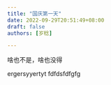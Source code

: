 ```yaml
---
title: "国庆第一天"
date: 2022-09-29T20:51:49+08:00
draft: false
authors: [岁稔]

---
```


啥也不是，啥也没得

ergersyyertyt
fdfdsfdfgfg